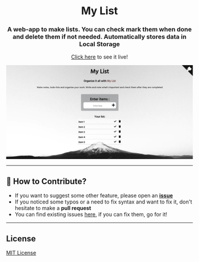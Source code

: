 <h1 align="center">My List</h1>

<h3 align="center">A web-app to make lists. You can check mark them when done and delete them if not needed. Automatically stores data in Local Storage</h3>

<p align="center"><a href="https://hardikchopra242.github.io/my_list/" target="_blank">Click here</a> to see it live!</p>

![Cover Image](https://github.com/hardikchopra242/my_list/blob/gh-pages/assets/myListPic%20(3).jpeg?raw=true)

---

## :key: How to Contribute?
* If you want to suggest some other feature, please open an [**issue**](https://github.com/hardikchopra242/my_list/issues)
* If you noticed some typos or a need to fix syntax and want to fix it, don't hesitate to make a **pull request**
* You can find existing issues [here](https://github.com/hardikchopra242/my_list/issues), if you can fix them, go for it!

---

## License
[MIT License](https://github.com/hardikchopra242/my_list/blob/gh-pages/LICENSE)
